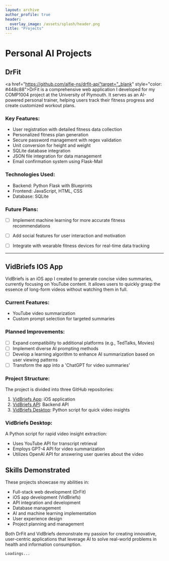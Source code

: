 ```yaml
---
layout: archive
author_profile: true
header:
  overlay_image: /assets/splash/header.png
title: "Projects"
---
```

# Personal AI Projects

## DrFit

<a href="https://github.com/alfie-ns/drfit-api"target="_blank" style="color: #448c88">DrFit</a> is a comprehensive web application I developed for my COMP1004 project at the University of Plymouth. It serves as an AI-powered personal trainer, helping users track their fitness progress and create customized workout plans.

### Key Features:

- User registration with detailed fitness data collection
- Personalized fitness plan generation
- Secure password management with regex validation
- Unit conversion for height and weight
- SQLite database integration
- JSON file integration for data management
- Email confirmation system using Flask-Mail

### Technologies Used:

- Backend: Python Flask with Blueprints
- Frontend: JavaScript, HTML, CSS
- Database: SQLite

### Future Plans:

- [ ] Implement machine learning for more accurate fitness recommendations
- [ ] Add social features for user interaction and motivation

- [  ] Integrate with wearable fitness devices for real-time data tracking

---

## VidBriefs IOS App

VidBriefs is an iOS app I created to generate concise video summaries, currently focusing on YouTube content. It allows users to quickly grasp the essence of long-form videos without watching them in full.

### Current Features:

- YouTube video summarization
- Custom prompt selection for targeted summaries

### Planned Improvements:

- [ ] Expand compatibility to additional platforms (e.g., TedTalks, Movies)
- [ ] Implement diverse AI prompting methods
- [ ] Develop a learning algorithm to enhance AI summarization based on user viewing patterns
- [ ] Transform the app into a 'ChatGPT for video summaries'

### Project Structure:

The project is divided into three GitHub repositories:

1. [VidBriefs App](https://github.com/alfie-ns/vidbriefs-app): iOS application
2. [VidBriefs API](https://github.com/alfie-ns/vidbriefs-api): Backend API
3. [VidBriefs Desktop](https://github.com/alfie-ns/VidBriefs-Desktop): Python script for quick video insights

### VidBriefs Desktop:

A Python script for rapid video insight extraction:

- Uses YouTube API for transcript retrieval
- Employs GPT-4 API for video summarization
- Utilizes OpenAI API for answering user queries about the video

## Skills Demonstrated

These projects showcase my abilities in:

- Full-stack web development (DrFit)
- iOS app development (VidBriefs)
- API integration and development
- Database management
- AI and machine learning implementation
- User experience design
- Project planning and management

Both DrFit and VidBriefs demonstrate my passion for creating innovative, user-centric applications that leverage AI to solve real-world problems in health and information consumption.

```
Loadings...
```